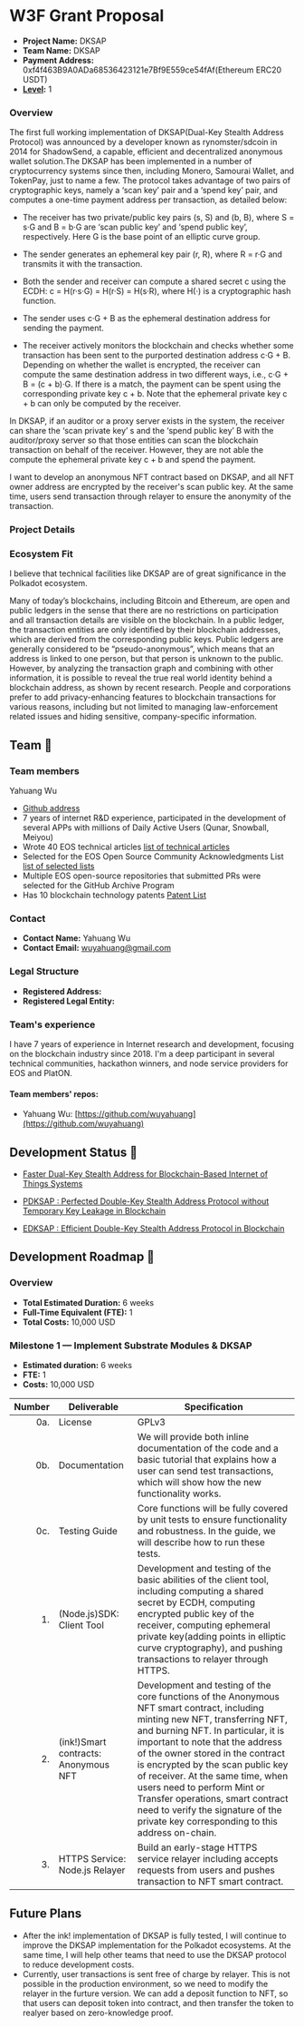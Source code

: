 # W3F Grant Proposal

- **Project Name:** DKSAP
- **Team Name:** DKSAP
- **Payment Address:** 0xf4f463B9A0ADa68536423121e7Bf9E559ce54fAf(Ethereum ERC20 USDT)
- **[Level](https://github.com/w3f/Grants-Program/tree/master#level_slider-levels):** 1

### Overview

The first full working implementation of DKSAP(Dual-Key Stealth Address Protocol) was announced by a developer known as rynomster/sdcoin in 2014 for ShadowSend, a capable, efficient and decentralized anonymous wallet solution.The DKSAP has been implemented in a number of cryptocurrency systems since then, including Monero, Samourai Wallet, and TokenPay, just to name a few. The protocol takes advantage of two pairs of cryptographic keys, namely a ‘scan key’ pair and a ‘spend key’ pair, and computes a one-time payment address per transaction, as detailed below:

* The receiver has two private/public key pairs (s, S) and (b, B), where S = s·G and B = b·G are ‘scan public key’ and ‘spend public key’, respectively. Here G is the base point of an elliptic curve group.

* The sender generates an ephemeral key pair (r, R), where R = r·G and transmits it with the transaction.

* Both the sender and receiver can compute a shared secret c using the ECDH: c = H(r·s·G) = H(r·S) = H(s·R), where H(·) is a cryptographic hash function.

* The sender uses c·G + B as the ephemeral destination address for sending the payment.

* The receiver actively monitors the blockchain and checks whether some transaction has been sent to the purported destination address c·G + B. Depending on whether the wallet is encrypted, the receiver can compute the same destination address in two different ways, i.e., c·G + B = (c + b)·G. If there is a match, the payment can be spent using the corresponding private key c + b. Note that the ephemeral private key c + b can only be computed by the receiver.

In DKSAP, if an auditor or a proxy server exists in the system, the receiver can share the ‘scan private key’ s and the ‘spend public key’ B with the auditor/proxy server so that those entities can scan the blockchain transaction on behalf of the receiver. However, they are not able the compute the ephemeral private key c + b and spend the payment.

I want to develop an anonymous NFT contract based on DKSAP, and all NFT owner address are encrypted by the receiver's scan public key. At the same time, users send transaction through relayer to ensure the anonymity of the transaction.


### Project Details

### Ecosystem Fit

I believe that technical facilities like DKSAP are of great significance in the Polkadot ecosystem.

Many of today’s blockchains, including Bitcoin and Ethereum, are open and public ledgers in the sense that there are no restrictions on participation and all transaction details are visible on the blockchain. In a public ledger, the transaction entities are only identified by their blockchain addresses, which are derived from the corresponding public keys. Public ledgers are generally considered to be “pseudo-anonymous”, which means that an address is linked to one person, but that person is unknown to the public. However, by analyzing the transaction graph and combining with other information, it is possible to reveal the true real world identity behind a blockchain address, as shown by recent research. People and corporations prefer to add privacy-enhancing features to blockchain transactions for various reasons, including but not limited to managing law-enforcement related issues and hiding sensitive, company-specific information.

## Team :busts_in_silhouette:

### Team members

Yahuang Wu

* [Github address](https://github.com/wuyahuang)
* 7 years of internet R&D experience, participated in the development of several APPs with millions of Daily Active Users (Qunar, Snowball, Meiyou)
* Wrote 40 EOS technical articles [list of technical articles](https://github.com/meet-one/documentation/blob/master/meetone-lab-docs.md)
* Selected for the EOS Open Source Community Acknowledgments List [list of selected lists](https://steemit.com/eos/@liondani/eos-acknowledgments-making-it-immutable-via-steemit )
* Multiple EOS open-source repositories that submitted PRs were selected for the GitHub Archive Program
* Has 10 blockchain technology patents [Patent List](http://www1.soopat.com/Home/Result?SearchWord=%E5%90%B4%E4%BA%9A%E7%9A%87&FMZL=Y&SYXX=Y&WGZL=Y&FMSQ=Y)

### Contact

- **Contact Name:** Yahuang Wu
- **Contact Email:** wuyahuang@gmail.com

### Legal Structure

- **Registered Address:** 
- **Registered Legal Entity:** 

### Team's experience

I have 7 years of experience in Internet research and development, focusing on the blockchain industry since 2018. I'm a deep participant in several technical communities, hackathon winners, and node service providers for EOS and PlatON.

#### Team members' repos:

- Yahuang Wu: [https://github.com/wuyahuang](https://github.com/wuyahuang)

## Development Status :open_book:

* [Faster Dual-Key Stealth Address for
Blockchain-Based Internet of Things Systems](https://arxiv.org/pdf/1806.00951.pdf)

* [PDKSAP : Perfected Double-Key Stealth Address Protocol without Temporary Key Leakage in Blockchain
](https://ieeexplore.ieee.org/document/9209929)

* [EDKSAP : Efficient Double-Key Stealth Address Protocol in Blockchain
](https://ieeexplore.ieee.org/document/9724375)

## Development Roadmap :nut_and_bolt:
### Overview

- **Total Estimated Duration:** 6 weeks
- **Full-Time Equivalent (FTE):** 1
- **Total Costs:** 10,000 USD

### Milestone 1 — Implement Substrate Modules & DKSAP

- **Estimated duration:** 6 weeks
- **FTE:**  1
- **Costs:** 10,000 USD

| Number | Deliverable | Specification |
| -----: | ----------- | ------------- |
| 0a. | License | GPLv3
| 0b. | Documentation | We will provide both inline documentation of the code and a basic tutorial that explains how a user can send test transactions, which will show how the new functionality works. |
| 0c. | Testing Guide | Core functions will be fully covered by unit tests to ensure functionality and robustness. In the guide, we will describe how to run these tests. |
| 1. | (Node.js)SDK: Client Tool | Development and testing of the basic abilities of the client tool, including computing a shared secret by ECDH, computing encrypted public key of the receiver, computing ephemeral private key(adding points in elliptic curve cryptography), and pushing transactions to relayer through HTTPS.
| 2. | (ink!)Smart contracts: Anonymous NFT | Development and testing of the core functions of the Anonymous NFT smart contract, including minting new NFT, transferring NFT, and burning NFT. In particular, it is important to note that the address of the owner stored in the contract is encrypted by the scan public key of receiver. At the same time, when users need to perform Mint or Transfer operations, smart contract need to verify the signature of the private key corresponding to this address on-chain.
| 3. | HTTPS Service: Node.js Relayer | Build an early-stage HTTPS service relayer including accepts requests from users and pushes transaction to NFT smart contract. 


## Future Plans

* After the ink! implementation of DKSAP is fully tested, I will continue to improve the DKSAP implementation for the Polkadot ecosystems. At the same time, I will help other teams that need to use the DKSAP protocol to reduce development costs.
* Currently, user transactions is sent free of charge by relayer. This is not possible in the production environment, so we need to modify the relayer in the furture version. We can add a deposit function to NFT, so that users can deposit token into contract, and then transfer the token to realyer based on zero-knowledge proof.

